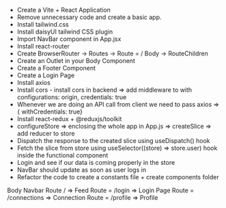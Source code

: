 - Create a Vite + React Application
- Remove unnecessary code and create a basic app.
- Install tailwind.css
- Install daisyUI tailwind CSS plugin
- Import NavBar component in App.jsx
- Install react-router
- Create BrowserRouter -> Routes -> Route = / Body -> RouteChildren
- Create an Outlet in your Body Component
- Create a Footer Component
- Create a Login Page
- Install axios
- Install cors - install cors in backend => add middleware to with configurations: origin, credentials: true
- Whenever we are doing an API call from client we need to pass axios => { withCredentials: true}
- Install react-redux + @reduxjs/toolkit
- configureStore => <Provider store={storename}></Provider> enclosing the whole app in App.js => createSlice => add reducer to store
- Dispatch the response to the created slice using useDispatch() hook
- Fetch the slice from store using useSelector((store) => store.user) hook inside the functional component
- Login and see if our data is coming properly in the store
- NavBar should update as soon as user logs in
- Refactor the code to create a constants file + create components folder


Body
    Navbar
    Route / => Feed
    Route = /login => Login Page
    Route = /connections => Connection
    Route = /profile => Profile
